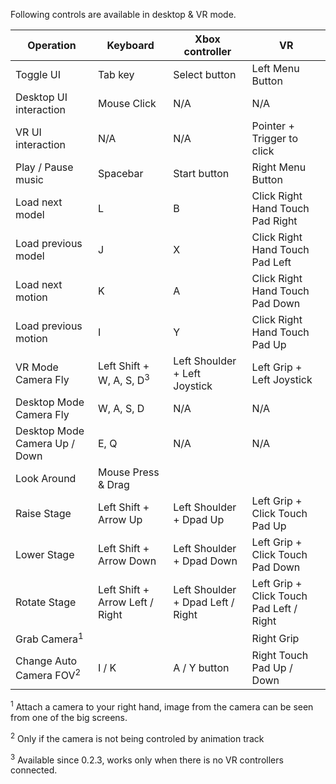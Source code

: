 Following controls are available in desktop & VR mode.


Operation | Keyboard | Xbox controller | VR
--- | --- | --- | ---
Toggle UI | Tab key | Select button | Left Menu Button
Desktop UI interaction | Mouse Click | N/A | N/A
VR UI interaction | N/A | N/A | Pointer + Trigger to click
Play / Pause music | Spacebar | Start button | Right Menu Button
Load next model | L | B | Click Right Hand Touch Pad Right
Load previous model | J | X | Click Right Hand Touch Pad Left
Load next motion | K | A | Click Right Hand Touch Pad Down
Load previous motion | I | Y | Click Right Hand Touch Pad Up
VR Mode Camera Fly | Left Shift + W, A, S, D<sup>3</sup> | Left Shoulder + Left Joystick | Left Grip + Left Joystick
Desktop Mode Camera Fly | W, A, S, D | N/A | N/A 
Desktop Mode Camera Up / Down | E, Q | N/A | N/A
Look Around | Mouse Press & Drag | | 
Raise Stage | Left Shift + Arrow Up | Left Shoulder + Dpad Up | Left Grip + Click Touch Pad Up
Lower Stage | Left Shift + Arrow Down | Left Shoulder + Dpad Down | Left Grip + Click Touch Pad Down
Rotate Stage | Left Shift + Arrow Left / Right | Left Shoulder + Dpad Left / Right | Left Grip + Click Touch Pad Left / Right
Grab Camera<sup>1</sup> | | | Right Grip 
Change Auto Camera FOV<sup>2</sup> | I / K | A / Y button | Right Touch Pad Up / Down


<sup>1</sup> Attach a camera to your right hand, image from the camera can be seen from one of the big screens.

<sup>2</sup> Only if the camera is not being controled by animation track

<sup>3</sup> Available since 0.2.3, works only when there is no VR controllers connected. 
